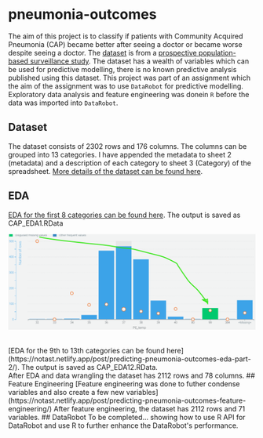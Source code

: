 # pneumonia-outcomes
The aim of this project is to classify if patients with Community Acquired Pneumonia (CAP) became better after seeing a doctor or became worse despite seeing a doctor. The [dataset](https://datadryad.org/stash/dataset/doi:10.5061/dryad.r282vk6) is from a [prospective population-based surveillance study](https://bmjopen.bmj.com/content/8/4/e019439.long). The dataset has a wealth of variables which can be used for predictive modelling, there is no known predictive analysis published using this dataset. 
This project was part of an assignment which the aim of the assignment was to use `DataRobot` for predictive modelling. Exploratory data analysis and feature engineering was donein `R` before the data was imported into `DataRobot`.
## Dataset
The dataset consists of 2302 rows and 176 columns. The columns can be grouped into 13 categories. I have appended the metadata to sheet 2 (metadata) and a description of each category to sheet 3 (Category) of the spreadsheet. [More details of the dataset can be found here](https://notast.netlify.app/post/predicting-pneumonia-outcomes-eda-part-1/).
## EDA
[EDA for the first 8 categories can be found here](https://notast.netlify.app/post/predicting-pneumonia-outcomes-eda-part-1/#to-be-continued.). The output is saved as CAP_EDA1.RData 

![](https://github.com/notast/pneumonia-outcomes/blob/master/images/PE%20temp.png)

<br>
[EDA for the 9th to 13th categories can be found here](https://notast.netlify.app/post/predicting-pneumonia-outcomes-eda-part-2/). The output is saved as CAP_EDA12.RData. 
<br>
After EDA and data wrangling the dataset has 2112 rows and 78 columns. 
## Feature Engineering
[Feature engineering was done to futher condense variables and also create a few new variables](https://notast.netlify.app/post/predicting-pneumonia-outcomes-feature-engineering/) After feature engineering, the dataset has 2112 rows and 71 variables.
## DataRobot
To be completed... showing how to use R API for DataRobot and use R to further enhance the DataRobot's performance.
